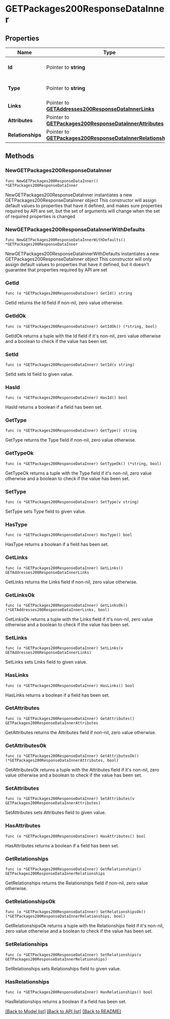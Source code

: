 # GETPackages200ResponseDataInner

## Properties

Name | Type | Description | Notes
------------ | ------------- | ------------- | -------------
**Id** | Pointer to **string** | The resource&#39;s id | [optional] 
**Type** | Pointer to **string** | The resource&#39;s type | [optional] [default to "packages"]
**Links** | Pointer to [**GETAddresses200ResponseDataInnerLinks**](GETAddresses200ResponseDataInnerLinks.md) |  | [optional] 
**Attributes** | Pointer to [**GETPackages200ResponseDataInnerAttributes**](GETPackages200ResponseDataInnerAttributes.md) |  | [optional] 
**Relationships** | Pointer to [**GETPackages200ResponseDataInnerRelationships**](GETPackages200ResponseDataInnerRelationships.md) |  | [optional] 

## Methods

### NewGETPackages200ResponseDataInner

`func NewGETPackages200ResponseDataInner() *GETPackages200ResponseDataInner`

NewGETPackages200ResponseDataInner instantiates a new GETPackages200ResponseDataInner object
This constructor will assign default values to properties that have it defined,
and makes sure properties required by API are set, but the set of arguments
will change when the set of required properties is changed

### NewGETPackages200ResponseDataInnerWithDefaults

`func NewGETPackages200ResponseDataInnerWithDefaults() *GETPackages200ResponseDataInner`

NewGETPackages200ResponseDataInnerWithDefaults instantiates a new GETPackages200ResponseDataInner object
This constructor will only assign default values to properties that have it defined,
but it doesn't guarantee that properties required by API are set

### GetId

`func (o *GETPackages200ResponseDataInner) GetId() string`

GetId returns the Id field if non-nil, zero value otherwise.

### GetIdOk

`func (o *GETPackages200ResponseDataInner) GetIdOk() (*string, bool)`

GetIdOk returns a tuple with the Id field if it's non-nil, zero value otherwise
and a boolean to check if the value has been set.

### SetId

`func (o *GETPackages200ResponseDataInner) SetId(v string)`

SetId sets Id field to given value.

### HasId

`func (o *GETPackages200ResponseDataInner) HasId() bool`

HasId returns a boolean if a field has been set.

### GetType

`func (o *GETPackages200ResponseDataInner) GetType() string`

GetType returns the Type field if non-nil, zero value otherwise.

### GetTypeOk

`func (o *GETPackages200ResponseDataInner) GetTypeOk() (*string, bool)`

GetTypeOk returns a tuple with the Type field if it's non-nil, zero value otherwise
and a boolean to check if the value has been set.

### SetType

`func (o *GETPackages200ResponseDataInner) SetType(v string)`

SetType sets Type field to given value.

### HasType

`func (o *GETPackages200ResponseDataInner) HasType() bool`

HasType returns a boolean if a field has been set.

### GetLinks

`func (o *GETPackages200ResponseDataInner) GetLinks() GETAddresses200ResponseDataInnerLinks`

GetLinks returns the Links field if non-nil, zero value otherwise.

### GetLinksOk

`func (o *GETPackages200ResponseDataInner) GetLinksOk() (*GETAddresses200ResponseDataInnerLinks, bool)`

GetLinksOk returns a tuple with the Links field if it's non-nil, zero value otherwise
and a boolean to check if the value has been set.

### SetLinks

`func (o *GETPackages200ResponseDataInner) SetLinks(v GETAddresses200ResponseDataInnerLinks)`

SetLinks sets Links field to given value.

### HasLinks

`func (o *GETPackages200ResponseDataInner) HasLinks() bool`

HasLinks returns a boolean if a field has been set.

### GetAttributes

`func (o *GETPackages200ResponseDataInner) GetAttributes() GETPackages200ResponseDataInnerAttributes`

GetAttributes returns the Attributes field if non-nil, zero value otherwise.

### GetAttributesOk

`func (o *GETPackages200ResponseDataInner) GetAttributesOk() (*GETPackages200ResponseDataInnerAttributes, bool)`

GetAttributesOk returns a tuple with the Attributes field if it's non-nil, zero value otherwise
and a boolean to check if the value has been set.

### SetAttributes

`func (o *GETPackages200ResponseDataInner) SetAttributes(v GETPackages200ResponseDataInnerAttributes)`

SetAttributes sets Attributes field to given value.

### HasAttributes

`func (o *GETPackages200ResponseDataInner) HasAttributes() bool`

HasAttributes returns a boolean if a field has been set.

### GetRelationships

`func (o *GETPackages200ResponseDataInner) GetRelationships() GETPackages200ResponseDataInnerRelationships`

GetRelationships returns the Relationships field if non-nil, zero value otherwise.

### GetRelationshipsOk

`func (o *GETPackages200ResponseDataInner) GetRelationshipsOk() (*GETPackages200ResponseDataInnerRelationships, bool)`

GetRelationshipsOk returns a tuple with the Relationships field if it's non-nil, zero value otherwise
and a boolean to check if the value has been set.

### SetRelationships

`func (o *GETPackages200ResponseDataInner) SetRelationships(v GETPackages200ResponseDataInnerRelationships)`

SetRelationships sets Relationships field to given value.

### HasRelationships

`func (o *GETPackages200ResponseDataInner) HasRelationships() bool`

HasRelationships returns a boolean if a field has been set.


[[Back to Model list]](../README.md#documentation-for-models) [[Back to API list]](../README.md#documentation-for-api-endpoints) [[Back to README]](../README.md)


